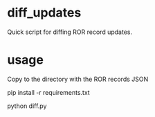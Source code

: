 # diff_updates
Quick script for diffing ROR record updates.

# usage
Copy to the directory with the ROR records JSON

pip install -r requirements.txt

python diff.py
